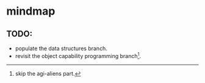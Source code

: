 # mindmap
## TODO:
- populate the data structures branch.
- revisit the object capability programming branch[^1].

[^1]: skip the agi-aliens part.

